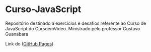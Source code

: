 # Curso-JavaScript
 Repositório destinado a exercícios e desafios referente ao Curso de JavaScript do CursoemVideo. Ministrado pelo professor Gustavo Guanabara

 Link do (<a href="https://phenrique01.github.io/Curso-JavaScript/">GitHub Pages</a>)
